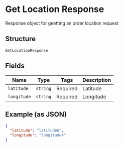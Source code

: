 
# Get Location Response

Response object for geetting an order location request

## Structure

`GetLocationResponse`

## Fields

| Name | Type | Tags | Description |
|  --- | --- | --- | --- |
| `latitude` | `string` | Required | Latitude |
| `longitude` | `string` | Required | Longitude |

## Example (as JSON)

```json
{
  "latitude": "latitude6",
  "longitude": "longitude4"
}
```

